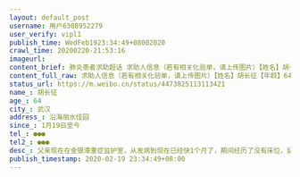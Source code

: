 ```yaml
---
layout: default_post
username: 用户6308952279
user_verify: vipl1
publish_time: WedFeb1923:34:49+08002020
crawl_time: 20200220-21:53:16
imageurl: 
content_brief: 肺炎患者求助超话 求助人信息（若有相关化验单，请上传图片）【姓名】胡长征【年龄】64【所在城市】武汉【所在小区、社区】沿海丽水佳园【患病时间】1月19日至今【联系方式】●●●【其他紧急联系人】●●●【病情描述】父亲现在在金银潭重症监护室，从发病到现在已经快1个月了 ...全文
content_full_raw: 求助人信息（若有相关化验单，请上传图片）【姓名】胡长征【年龄】64【所在城市】武汉【所在小区、社区】沿海丽水佳园【患病时间】1月19日至今【联系方式】●●●【其他紧急联系人】●●●【病情描述】父亲现在在金银潭重症监护室，从发病到现在已经快1个月了，期间经历了没有床位，延误了病情，住进医院就已经是重症了。在金银潭医院经历了两次抢救才坚持到现在，很不容易，但是现在依然很危险，随时有生命危险，血浆是我们唯一的希望。血型为O型rh阳性。
status_url: https://m.weibo.cn/status/4473825113113421
name_: 胡长征
age_: 64
city_: 武汉
address_: 沿海丽水佳园
since_: 1月19日至今
tel_: ●●●
tel2_: ●●●
desc_: 父亲现在在金银潭重症监护室，从发病到现在已经快1个月了，期间经历了没有床位，延误了病情，住进医院就已经是重症了。在金银潭医院经历了两次抢救才坚持到现在，很不容易，但是现在依然很危险，随时有生命危险，血浆是我们唯一的希望。血型为O型rh阳性。
publish_timestamp: 2020-02-19 23:34:49+08:00
---
```

